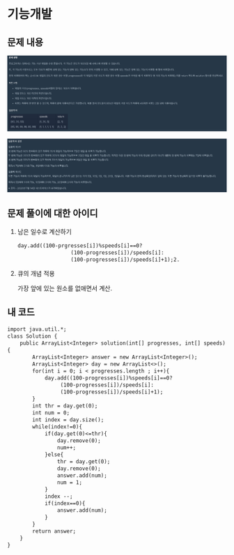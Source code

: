 # 기능개발

## 문제 내용

![](../../.gitbook/assets/1.png)

![](../../.gitbook/assets/2.png)

## 문제 풀이에 대한 아이디

1. 남은 일수로 계산하기

   ```text
   day.add((100-prgresses[i])%speeds[i]==0?
                    (100-progresses[i])/speeds[i]:
                    (100-progresses[i])/speeds[i]+1);2.
   ```

2. 큐의 개념 적용

   가장 앞에 있는 원소를 없애면서 계산.



## 내 코드



```text
import java.util.*;
class Solution {
    public ArrayList<Integer> solution(int[] progresses, int[] speeds) {
        ArrayList<Integer> answer = new ArrayList<Integer>();
        ArrayList<Integer> day = new ArrayList<>();
        for(int i = 0; i < progresses.length ; i++){
            day.add((100-progresses[i])%speeds[i]==0?
                 (100-progresses[i])/speeds[i]:
                 (100-progresses[i])/speeds[i]+1);
        }
        int thr = day.get(0);
        int num = 0;
        int index = day.size();
        while(index!=0){   
            if(day.get(0)<=thr){
                day.remove(0);
                num++;
            }else{
                thr = day.get(0);
                day.remove(0);
                answer.add(num);
                num = 1;
            }            
            index --;
            if(index==0){
                answer.add(num);
            }
        }
        return answer;
    }
}
```




